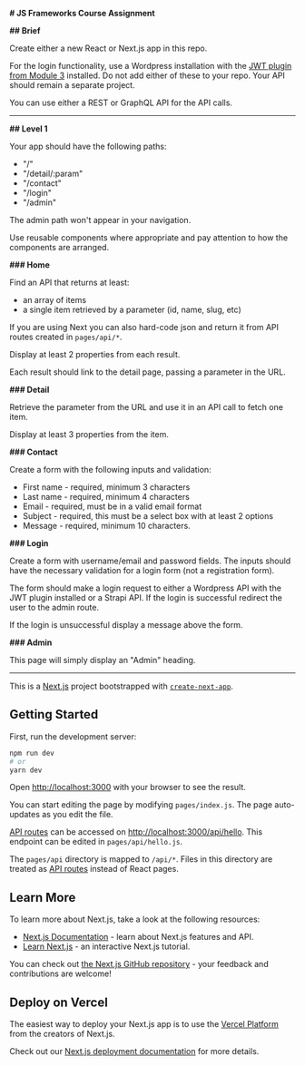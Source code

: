 **# JS Frameworks Course Assignment**

**## Brief**

Create either a new React or Next.js app in this repo.

For the login functionality, use a Wordpress installation with the <a href="https://wordpress.org/plugins/jwt-authentication-for-wp-rest-api/" target="_blank">JWT plugin from Module 3</a> installed. Do not add either of these to your repo. Your API should remain a separate project.

You can use either a REST or GraphQL API for the API calls.

- --

**## Level 1**

Your app should have the following paths:

- "/"
- "/detail/:param"
- "/contact"
- "/login"
- "/admin"

The admin path won't appear in your navigation.

Use reusable components where appropriate and pay attention to how the components are arranged.

**### Home**

Find an API that returns at least:

- an array of items
- a single item retrieved by a parameter (id, name, slug, etc)

If you are using Next you can also hard-code json and return it from API routes created in `pages/api/*`.

Display at least 2 properties from each result.

Each result should link to the detail page, passing a parameter in the URL.

**### Detail**

Retrieve the parameter from the URL and use it in an API call to fetch one item.

Display at least 3 properties from the item.

**### Contact**

Create a form with the following inputs and validation:

- First name - required, minimum 3 characters
- Last name - required, minimum 4 characters
- Email - required, must be in a valid email format
- Subject - required, this must be a select box with at least 2 options
- Message - required, minimum 10 characters.

**### Login**

Create a form with username/email and password fields. The inputs should have the necessary validation for a login form (not a registration form).

The form should make a login request to either a Wordpress API with the JWT plugin installed or a Strapi API. If the login is successful redirect the user to the admin route.

If the login is unsuccessful display a message above the form.

**### Admin**

This page will simply display an "Admin" heading.

- --


This is a [Next.js](https://nextjs.org/) project bootstrapped with [`create-next-app`](https://github.com/vercel/next.js/tree/canary/packages/create-next-app).

## Getting Started

First, run the development server:

```bash
npm run dev
# or
yarn dev
```

Open [http://localhost:3000](http://localhost:3000) with your browser to see the result.

You can start editing the page by modifying `pages/index.js`. The page auto-updates as you edit the file.

[API routes](https://nextjs.org/docs/api-routes/introduction) can be accessed on [http://localhost:3000/api/hello](http://localhost:3000/api/hello). This endpoint can be edited in `pages/api/hello.js`.

The `pages/api` directory is mapped to `/api/*`. Files in this directory are treated as [API routes](https://nextjs.org/docs/api-routes/introduction) instead of React pages.

## Learn More

To learn more about Next.js, take a look at the following resources:

- [Next.js Documentation](https://nextjs.org/docs) - learn about Next.js features and API.
- [Learn Next.js](https://nextjs.org/learn) - an interactive Next.js tutorial.

You can check out [the Next.js GitHub repository](https://github.com/vercel/next.js/) - your feedback and contributions are welcome!

## Deploy on Vercel

The easiest way to deploy your Next.js app is to use the [Vercel Platform](https://vercel.com/new?utm_medium=default-template&filter=next.js&utm_source=create-next-app&utm_campaign=create-next-app-readme) from the creators of Next.js.

Check out our [Next.js deployment documentation](https://nextjs.org/docs/deployment) for more details.
